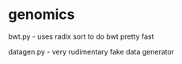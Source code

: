 # genomics

bwt.py     - uses radix sort to do bwt pretty fast

datagen.py - very rudimentary fake data generator

